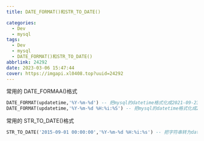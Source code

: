 ```yaml
---
title: DATE_FORMAT()和STR_TO_DATE()

categories:
  - Dev
  - mysql
tags:
  - Dev
  - mysql
  - DATE_FORMAT()和STR_TO_DATE()
abbrlink: 24292
date: 2023-03-06 15:47:44
cover: https://imgapi.xl0408.top?uuid=24292
---
```


常用的 DATE_FORMAA()格式

```sql
DATE_FORMAT(updatetime,'%Y-%m-%d') -- 把mysql的datetime格式化成2021-09-23的字符串格式
DATE_FORMAT(updatetime,'%Y-%m-%d %H:%i:%S') -- 把mysql的datetime格式化成2021-09-07 09:30:37的字符串格式
```

常用的 STR_TO_DATE()格式

```sql
STR_TO_DATE('2015-09-01 00:00:00','%Y-%m-%d %H:%i:%s') -- 把字符串转为datetimeg
```